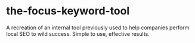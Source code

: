 # the-focus-keyword-tool
A recreation of an internal tool previously used to help companies perform local SEO to wild success. Simple to use, effective results. 
